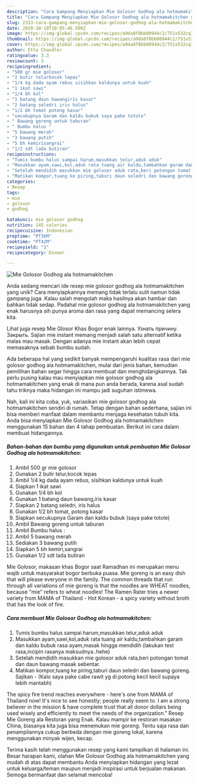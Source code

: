 ```yaml
---
description: "Cara Gampang Menyiapkan Mie Golosor Godhog ala hotmamakitchen yang Lezat"
title: "Cara Gampang Menyiapkan Mie Golosor Godhog ala hotmamakitchen yang Lezat"
slug: 2333-cara-gampang-menyiapkan-mie-golosor-godhog-ala-hotmamakitchen-yang-lezat
date: 2020-10-10T10:05:46.590Z
image: https://img-global.cpcdn.com/recipes/a9da8f8bb00944c2/751x532cq70/mie-golosor-godhog-ala-hotmamakitchen-foto-resep-utama.jpg
thumbnail: https://img-global.cpcdn.com/recipes/a9da8f8bb00944c2/751x532cq70/mie-golosor-godhog-ala-hotmamakitchen-foto-resep-utama.jpg
cover: https://img-global.cpcdn.com/recipes/a9da8f8bb00944c2/751x532cq70/mie-golosor-godhog-ala-hotmamakitchen-foto-resep-utama.jpg
author: Etta Chandler
ratingvalue: 3.3
reviewcount: 3
recipeingredient:
- "500 gr mie golosor"
- "2 butir telurkocok lepas"
- "1/4 kg dada ayam rebus sisihkan kaldunya untuk kuah"
- "1 ikat sawi"
- "1/4 bh kol"
- "1 batang daun bawangiris kasar"
- "2 batang seledri iris halus"
- "1/2 bh tomat potong kasar"
- "secukupnya Garam dan kaldu bubuk saya pake totole"
- " Bawang goreng untuk taburan"
- " Bumbu halus "
- "5 bawang merah"
- "3 bawang putih"
- "5 bh kemirisangrai"
- "1/2 sdt lada butiran"
recipeinstructions:
- "Tumis bumbu halus sampai harum,masukkan telur,aduk aduk"
- "Masukkan ayam,sawi,kol,aduk rata tuang air kaldu,tambahkan garam dan kaldu bubuk rasa ayam,masak hingga mendidih (lakukan test rasa,incipin rasanya maksudnya..hehe)"
- "Setelah mendidih masukkan mie golosor aduk rata,beri potongan tomat dan daun bawang masak sebentar."
- "Matikan kompor,tuang ke piring,taburi daun seledri dan bawang goreng. Sajikan (Kalo saya pake cabe rawit yg di.potong kecil kecil supaya lebih mantabh)"
categories:
- Resep
tags:
- mie
- golosor
- godhog

katakunci: mie golosor godhog 
nutrition: 145 calories
recipecuisine: Indonesian
preptime: "PT36M"
cooktime: "PT42M"
recipeyield: "3"
recipecategory: Dinner

---
```



![Mie Golosor Godhog ala hotmamakitchen](https://img-global.cpcdn.com/recipes/a9da8f8bb00944c2/751x532cq70/mie-golosor-godhog-ala-hotmamakitchen-foto-resep-utama.jpg)

Anda sedang mencari ide resep mie golosor godhog ala hotmamakitchen yang unik? Cara menyiapkannya memang tidak terlalu sulit namun tidak gampang juga. Kalau salah mengolah maka hasilnya akan hambar dan bahkan tidak sedap. Padahal mie golosor godhog ala hotmamakitchen yang enak harusnya sih punya aroma dan rasa yang dapat memancing selera kita.

Lihat juga resep Mie Glosor Khas Bogor enak lainnya. Узнать причину. Закрыть. Sajian mie instant memang menjadi salah satu alternatif ketika malas mau masak. Dengan adanya mie instant akan lebih cepat memasaknya sebab bumbu sudah.

Ada beberapa hal yang sedikit banyak mempengaruhi kualitas rasa dari mie golosor godhog ala hotmamakitchen, mulai dari jenis bahan, kemudian pemilihan bahan segar hingga cara membuat dan menghidangkannya. Tak perlu pusing kalau mau menyiapkan mie golosor godhog ala hotmamakitchen yang enak di mana pun anda berada, karena asal sudah tahu triknya maka hidangan ini mampu jadi suguhan istimewa.


Nah, kali ini kita coba, yuk, variasikan mie golosor godhog ala hotmamakitchen sendiri di rumah. Tetap dengan bahan sederhana, sajian ini bisa memberi manfaat dalam membantu menjaga kesehatan tubuh kita. Anda bisa menyiapkan Mie Golosor Godhog ala hotmamakitchen menggunakan 15 bahan dan 4 tahap pembuatan. Berikut ini cara dalam membuat hidangannya.

<!--inarticleads1-->

##### Bahan-bahan dan bumbu yang digunakan untuk pembuatan Mie Golosor Godhog ala hotmamakitchen:

1. Ambil 500 gr mie golosor
1. Gunakan 2 butir telur,kocok lepas
1. Ambil 1/4 kg dada ayam rebus, sisihkan kaldunya untuk kuah
1. Siapkan 1 ikat sawi
1. Gunakan 1/4 bh kol
1. Gunakan 1 batang daun bawang,iris kasar
1. Siapkan 2 batang seledri, iris halus
1. Gunakan 1/2 bh tomat, potong kasar
1. Siapkan secukupnya Garam dan kaldu bubuk (saya pake totole)
1. Ambil  Bawang goreng untuk taburan
1. Ambil  Bumbu halus :
1. Ambil 5 bawang merah
1. Sediakan 3 bawang putih
1. Siapkan 5 bh kemiri,sangrai
1. Gunakan 1/2 sdt lada butiran


Mie Golosor, makasan khas Bogor saat Ramadhan ini merupakan menu wajib untuk masyarakat bogor berbuka puasa. Mie goreng is an easy dish that will please everyone in the family. The common threads that run through all variations of mie goreng is that the noodles are WHEAT noodles, because &#34;mie&#34; refers to wheat noodles! The Ramen Rater tries a newer variety from MAMA of Thailand - Hot Korean - a spicy variety without broth that has the look of fire. 

<!--inarticleads2-->

##### Cara membuat Mie Golosor Godhog ala hotmamakitchen:

1. Tumis bumbu halus sampai harum,masukkan telur,aduk aduk
1. Masukkan ayam,sawi,kol,aduk rata tuang air kaldu,tambahkan garam dan kaldu bubuk rasa ayam,masak hingga mendidih (lakukan test rasa,incipin rasanya maksudnya..hehe)
1. Setelah mendidih masukkan mie golosor aduk rata,beri potongan tomat dan daun bawang masak sebentar.
1. Matikan kompor,tuang ke piring,taburi daun seledri dan bawang goreng. Sajikan - (Kalo saya pake cabe rawit yg di.potong kecil kecil supaya lebih mantabh)


The spicy fire trend reaches everywhere - here&#39;s one from MAMA of Thailand now! It&#39;s nice to see honestly; people really seem to. I am a strong believer in the mission &amp; have complete trust that all donor dollars being used wisely and efficiently to meet the needs of the organization.&#34; Resep Mie Goreng ala Restoran yang Enak. Kalau mampir ke restoran masakan China, biasanya kita juga bisa menemukan mie goreng. Tentu saja rasa dan penampilannya cukup berbeda dengan mie goreng lokal, karena menggunakan minyak wijen, kecap. 

Terima kasih telah menggunakan resep yang kami tampilkan di halaman ini. Besar harapan kami, olahan Mie Golosor Godhog ala hotmamakitchen yang mudah di atas dapat membantu Anda menyiapkan hidangan yang lezat untuk keluarga/teman maupun menjadi inspirasi untuk berjualan makanan. Semoga bermanfaat dan selamat mencoba!
